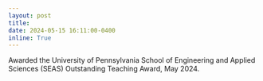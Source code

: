 ```yaml
---
layout: post
title: 
date: 2024-05-15 16:11:00-0400
inline: True
---
```


Awarded the University of Pennsylvania School of Engineering and Applied Sciences (SEAS) Outstanding Teaching Award, May 2024.



